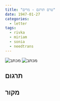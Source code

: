 ```yaml
---
title: "טרם תורגם - מרים"
date: 1947-01-27
categories:
  - letter
tags:
  - rivka
  - miriam
  - sonia
  - needtrans
---
```


![מכתב](/pupko-papers/assets/images/1947-01-27-miriam.jpg)
![מכתב](/pupko-papers/assets/images/1947-01-27-sonia.jpg)

## תרגום

## מקור
